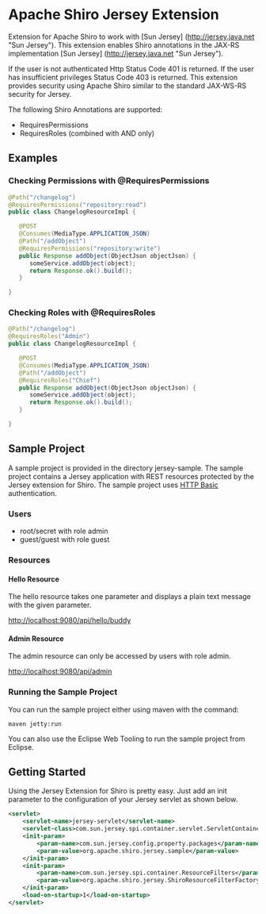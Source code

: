 Apache Shiro Jersey Extension
============

Extension for Apache Shiro to work with [Sun Jersey] (http://jersey.java.net "Sun Jersey"). This extension enables Shiro annotations in the JAX-RS implementation [Sun Jersey] (http://jersey.java.net "Sun Jersey"). 

If the user is not authenticated Http Status Code 401 is returned. If the user has insufficient privileges Status Code 403 is returned. This extension provides security using Apache Shiro 
similar to the standard JAX-WS-RS security for Jersey.

The following Shiro Annotations are supported:
+ RequiresPermissions
+ RequiresRoles (combined with AND only)

Examples
-------------

### Checking Permissions with @RequiresPermissions ######
```java
@Path("/changelog") 
@RequiresPermissions("repository:read") 
public class ChangelogResourceImpl { 

   @POST 
   @Consumes(MediaType.APPLICATION_JSON) 
   @Path("/addObject") 
   @RequiresPermissions("repository:write") 
   public Response addObject(ObjectJson objectJson) { 
      someService.addObject(object); 
      return Response.ok().build(); 
   }

} 
```

### Checking Roles with @RequiresRoles ######
```java
@Path("/changelog") 
@RequiresRoles("Admin") 
public class ChangelogResourceImpl { 

   @POST 
   @Consumes(MediaType.APPLICATION_JSON) 
   @Path("/addObject") 
   @RequiresRoles("Chief") 
   public Response addObject(ObjectJson objectJson) { 
      someService.addObject(object); 
      return Response.ok().build(); 
   }

} 
```

Sample Project
-------------
A sample project is provided in the directory jersey-sample. The sample project contains
a Jersey application with REST resources protected by the Jersey extension for Shiro. The 
sample project uses [HTTP Basic](http://en.wikipedia.org/wiki/Basic_access_authentication) 
authentication.

### Users ######
+ root/secret with role admin
+ guest/guest with role guest

### Resources ######
#### Hello Resource ######
The hello resource takes one parameter and displays a plain text message with the given
parameter.

[http://localhost:9080/api/hello/buddy](http://localhost:9080/api/hello/buddy)

#### Admin Resource ######
The admin resource can only be accessed by users with role admin.

[http://localhost:9080/api/admin](http://localhost:9080/api/admin)

### Running the Sample Project ######
You can run the sample project either using maven with the command:

    maven jetty:run

You can also use the Eclipse Web Tooling to run the sample project from Eclipse.

Getting Started
-------------
Using the Jersey Extension for Shiro is pretty easy. Just add an init parameter to 
the configuration of your Jersey servlet as shown below.

```xml
<servlet>
	<servlet-name>jersey-servlet</servlet-name>
	<servlet-class>com.sun.jersey.spi.container.servlet.ServletContainer</servlet-class>
	<init-param>
		<param-name>com.sun.jersey.config.property.packages</param-name>
		<param-value>org.apache.shiro.jersey.sample</param-value>
	</init-param>
    <init-param>
        <param-name>com.sun.jersey.spi.container.ResourceFilters</param-name>
        <param-value>org.apache.shiro.jersey.ShiroResourceFilterFactory</param-value>
    </init-param>
	<load-on-startup>1</load-on-startup>
</servlet>
```
